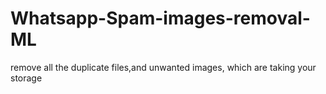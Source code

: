 # Whatsapp-Spam-images-removal-ML
remove all the duplicate files,and unwanted images, which are taking your storage
